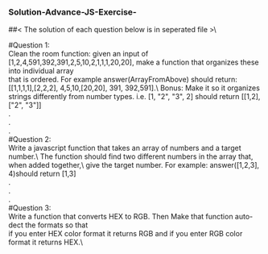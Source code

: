 ### Solution-Advance-JS-Exercise-

##< The solution of each question below is in seperated file >\

#Question 1:\
Clean the room function: given an input of [1,2,4,591,392,391,2,5,10,2,1,1,1,20,20], make a function that organizes these into individual array\
that is ordered. For example answer(ArrayFromAbove) should return: [[1,1,1,1],[2,2,2], 4,5,10,[20,20], 391, 392,591].\ 
Bonus: Make it so it organizes strings differently from number types. i.e. [1, "2", "3", 2] should return [[1,2], ["2", "3"]]\
.\
.\
.\
#Question 2:\
Write a javascript function that takes an array of numbers and a target number.\ 
The function should find two different numbers in the array that, when added together,\ 
give the target number. For example: answer([1,2,3], 4)should return [1,3]\
.\
.\
.\
#Question 3:\
Write a function that converts HEX to RGB. Then Make that function auto-dect the formats so that\
if you enter HEX color format it returns RGB and if you enter RGB color format it returns HEX.\
